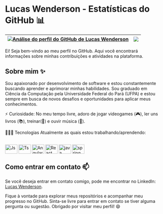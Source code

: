 # Lucas Wenderson - Estatísticas do GitHub 📊

| <a href="https://github.com/lucaswenderson"><img align="center" src="https://github-readme-stats.vercel.app/api?username=lucaswenderson&show_icons=true&theme=dark&hide_border=true" alt="Análise do perfil do GitHub de Lucas Wenderson" /></a> | <a href="https://github.com/lucaswenderson"><img align="center" src="https://github-readme-stats.vercel.app/api/top-langs/?username=lucaswenderson&layout=compact&theme=dark&hide_border=true" /></a> |
| ------------- | ------------- |

Ei! Seja bem-vindo ao meu perfil no GitHub. Aqui você encontrará informações sobre minhas contribuições e atividades na plataforma.

## Sobre mim ✨

Sou apaixonado por desenvolvimento de software e estou constantemente buscando aprender e aprimorar minhas habilidades. Sou graduado em Ciência da Computação pela Universidade Federal do Pará (UFPA) e estou sempre em busca de novos desafios e oportunidades para aplicar meus conhecimentos.

⚡ Curiosidade: No meu tempo livre, adoro de jogar videogames (🎮), ler uns livros (📚), treinar(💪) e ouvir música (🎵).

👨🏽‍💻 Tecnologias Atualmente as quais estou trabalhando/aprendendo:

<div style="display: inline_block"><br>
  <img align="center" alt="Js" height="30" width="40" src="https://cdn.jsdelivr.net/gh/devicons/devicon/icons/javascript/javascript-plain.svg">
  <img align="center" alt="Ts" height="30" width="40" src="https://cdn.jsdelivr.net/gh/devicons/devicon/icons/typescript/typescript-original.svg">
  <img align="center" alt="Angular" height="30" width="40" src="https://cdn.jsdelivr.net/gh/devicons/devicon/icons/angularjs/angularjs-original.svg">
  <img align="center" alt="React" height="30" width="40" src="https://cdn.jsdelivr.net/gh/devicons/devicon/icons/react/react-original.svg">
  <img align="center" alt="java" height="30" width="40" src="https://cdn.jsdelivr.net/gh/devicons/devicon/icons/java/java-original-wordmark.svg">
  <img align="center" alt="spring" height="30" width="40" src="https://cdn.jsdelivr.net/gh/devicons/devicon/icons/spring/spring-original.svg">  
</div>

## Como entrar em contato 📫

Se você deseja entrar em contato comigo, pode me encontrar no LinkedIn: [Lucas Wenderson](https://www.linkedin.com/in/lucas-wenderson/).

Fique à vontade para explorar meus repositórios e acompanhar meu progresso no GitHub. Sinta-se livre para entrar em contato se tiver alguma pergunta ou sugestão. Obrigado por visitar meu perfil! 😄

